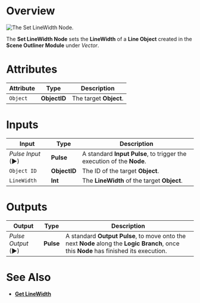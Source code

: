 # Overview

![The Set LineWidth Node.](../../../.gitbook/assets/setlinewidth.png)

The **Set LineWidth Node** sets the **LineWidth** of a **Line Object** created in the **Scene Outliner Module** under *Vector*.  

# Attributes

|Attribute|Type|Description|
|---|---|---|
| `Object` | **ObjectID** | The target **Object**. |

# Inputs

|Input|Type|Description|
|---|---|---|
|*Pulse Input* (►)|**Pulse**|A standard **Input Pulse**, to trigger the execution of the **Node**.|
| `Object ID` | **ObjectID** | The ID of the target **Object**. |
|`LineWidth`|**Int**| The **LineWidth** of the target **Object**.|

# Outputs

|Output|Type|Description|
|---|---|---|
|*Pulse Output* (►)|**Pulse**|A standard **Output Pulse**, to move onto the next **Node** along the **Logic Branch**, once this **Node** has finished its execution.|


# See Also

* [**Get LineWidth**](getlinewidth.md)

